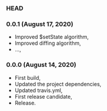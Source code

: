 ### HEAD

### 0.0.1 (August 17, 2020)

  * Improved $setState algorithm,
  * Improved diffing algorithm,
  * ...,


### 0.0.0 (August 14, 2020)

  * First build,
  * Updated the project dependencies,
  * Updated travis.yml,
  * First release candidate,
  * Release.
